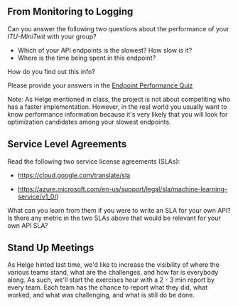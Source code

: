 ## From Monitoring to Logging

Can you answer the following two questions about the performance of your _ITU-MiniTwit_ with your group? 

  * Which of your API endpoints is the slowest? How slow is it? 
  * Where is the time being spent in this endpoint?

How do you find out this info?

Please provide your answers in the [Endpoint Performance Quiz](https://docs.google.com/forms/d/1HpGn7KnHeq2-Ivebk8ghQ942gi7wh2-0iXJouPzIvNY/edit)

Note: As Helge mentioned in class, the project is not about competiting who has a faster implementation. However, in the real world you usually want to know performance information because it's very likely that you will look for optimization candidates among your slowest endpoints.



## Service Level Agreements


Read the following two service license agreements (SLAs): 

- https://cloud.google.com/translate/sla

- https://azure.microsoft.com/en-us/support/legal/sla/machine-learning-service/v1_0/)

What can you learn from them if you were to write an SLA for your own API? 
Is there any metric in the two SLAs above that would be relevant for your own API SLA? 


## Stand Up Meetings

As Helge hinted last time, we'd like to increase the visibility of where the various teams stand, what are the challenges, and how far is everybody along. As such, we'll start the exercises hour with a 2 - 3 min report by every team. Each team has the chance to report what they did, what worked, and what was challenging, and what is still do be done. 

